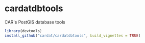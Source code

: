 # cardatdbtools
CAR's PostGIS database tools

```r
library(devtools)
install_github("cardat/cardatdbtools", build_vignettes = TRUE)
```
